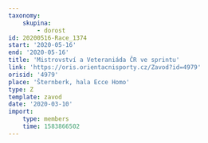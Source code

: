 ```yaml
---
taxonomy:
    skupina:
        - dorost
id: 20200516-Race_1374
start: '2020-05-16'
end: '2020-05-16'
title: 'Mistrovství a Veteraniáda ČR ve sprintu'
link: 'https://oris.orientacnisporty.cz/Zavod?id=4979'
orisid: '4979'
place: 'Šternberk, hala Ecce Homo'
type: Z
template: zavod
date: '2020-03-10'
import:
    type: members
    time: 1583866502
---
```

